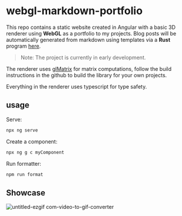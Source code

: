 # webgl-markdown-portfolio

This repo contains a static website created in Angular
with a basic 3D renderer using **WebGL** as a portfolio
to my projects. Blog posts will be automatically generated
from markdown using templates via a **Rust** program [here](https://github.com/San7o/rust-ag-blog).

> Note: The project is currently in early development.

The renderer uses [glMatrix](https://glmatrix.net/) for matrix computations, follow the build instructions in the github to build the library for your own projects.

Everything in the renderer uses typescript for type safety.

## usage
Serve:
```bash
npx ng serve
```
Create a component:
```bash
npx ng g c myComponent
```

Run formatter:
```bash
npm run format
```

## Showcase

![untitled-ezgif com-video-to-gif-converter](https://github.com/user-attachments/assets/ebfd2f51-eb50-4a72-96e4-7fe190b87a37)
